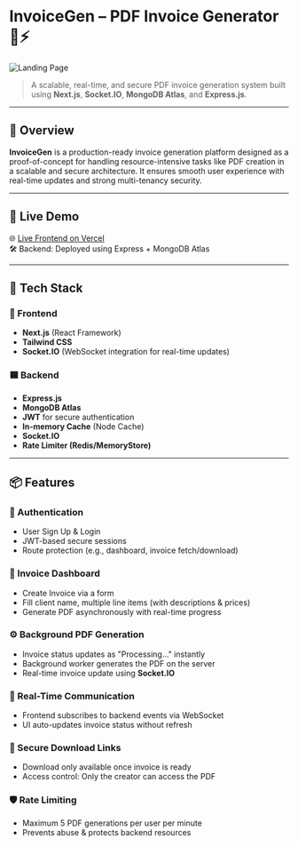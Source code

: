 # InvoiceGen – PDF Invoice Generator 🧾⚡

![Landing Page](https://github.com/user-attachments/assets/58110af3-d6b9-4701-a2ae-858907e096af)



> A scalable, real-time, and secure PDF invoice generation system built using **Next.js**, **Socket.IO**, **MongoDB Atlas**, and **Express.js**.

---

## 📌 Overview

**InvoiceGen** is a production-ready invoice generation platform designed as a proof-of-concept for handling resource-intensive tasks like PDF creation in a scalable and secure architecture. It ensures smooth user experience with real-time updates and strong multi-tenancy security.

---

## 🚀 Live Demo

🌐 [Live Frontend on Vercel](https://invoicegen-black.vercel.app/)   
🛠️ Backend: Deployed using Express + MongoDB Atlas

---

## 🧰 Tech Stack

### 🔷 Frontend
- **Next.js** (React Framework)
- **Tailwind CSS**
- **Socket.IO** (WebSocket integration for real-time updates)

### 🟦 Backend
- **Express.js**
- **MongoDB Atlas**
- **JWT** for secure authentication
- **In-memory Cache** (Node Cache)
- **Socket.IO**
- **Rate Limiter (Redis/MemoryStore)**

---

## 📦 Features

### 🔐 Authentication
- User Sign Up & Login
- JWT-based secure sessions
- Route protection (e.g., dashboard, invoice fetch/download)

### 📄 Invoice Dashboard
- Create Invoice via a form
- Fill client name, multiple line items (with descriptions & prices)
- Generate PDF asynchronously with real-time progress

### ⚙️ Background PDF Generation
- Invoice status updates as "Processing..." instantly
- Background worker generates the PDF on the server
- Real-time invoice update using **Socket.IO**

### 🔄 Real-Time Communication
- Frontend subscribes to backend events via WebSocket
- UI auto-updates invoice status without refresh

### 🧷 Secure Download Links
- Download only available once invoice is ready
- Access control: Only the creator can access the PDF

### 🛡️ Rate Limiting
- Maximum 5 PDF generations per user per minute
- Prevents abuse & protects backend resources
